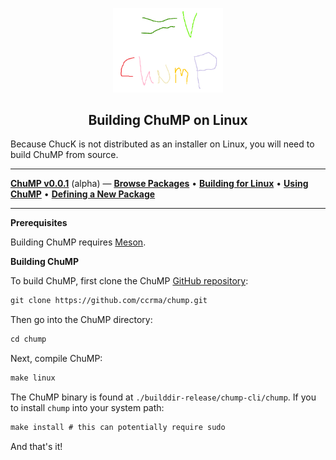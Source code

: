 <div align="center">

<img src="images/chump-logo.png" width="35%"></img>

<h2>Building ChuMP on Linux</h2>

</div> <!-- end center -->

<p align="justify">

Because ChucK is not distributed as an installer on Linux, you will need to build ChuMP from source.

---

[**ChuMP v0.0.1**](./index.html) (alpha) — [**Browse Packages**](../release/chump/)
• [**Building for Linux**](./linux-build.html)
• [**Using ChuMP**](./usage.html)
• [**Defining a New Package**](./walkthru.html)

---

**Prerequisites**

Building ChuMP requires [Meson](https://mesonbuild.com/SimpleStart.html).


**Building ChuMP**

To build ChuMP, first clone the ChuMP [GitHub repository](https://github.com/ccrma/chump):

```txt
git clone https://github.com/ccrma/chump.git
```

Then go into the ChuMP directory:

```txt
cd chump
```

Next, compile ChuMP:

```txt
make linux
```

The ChuMP binary is found at `./builddir-release/chump-cli/chump`. If you to install `chump` into your system path:

```txt
make install # this can potentially require sudo
```

And that's it!


